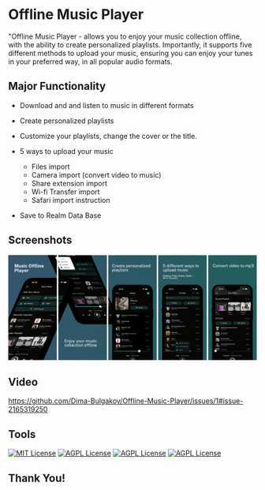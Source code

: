 # Offline Music Player

"Offline Music Player - allows you to enjoy your music collection offline, with the ability to create personalized playlists. 
Importantly, it supports five different methods to upload your music, ensuring you can enjoy your tunes in your preferred way, in all popular audio formats.
</p>

## Major Functionality

- Download and and listen to music in different formats

- Create personalized playlists
 
- Customize your playlists, change the cover or the title.
 
- 5 ways to upload your music
  - Files import
  - Camera import (convert video to music)
  - Share extension import
  - Wi-fi Transfer import
  - Safari import instruction

- Save to Realm Data Base
## Screenshots
<!--
-->
</p>

![TaskFlowBoard](https://github.com/Dima-Bulgakov/Offline-Music-Player/blob/b3e9f898a07929b12369fa2274d9fc932a16f9a1/CoverMusicPlayer.png)

## Video
https://github.com/Dima-Bulgakov/Offline-Music-Player/issues/1#issue-2165319250
## Tools

[![MIT License](https://img.shields.io/badge/-Swift-orange)](https://developer.apple.com/swift/)
[![AGPL License](https://img.shields.io/badge/-iOS-black)](https://www.apple.com/ios/ios-16/)
[![AGPL License](https://img.shields.io/badge/-SwiftUI-Green)](https://www.apple.com/ios/ios-16/)
[![AGPL License](https://img.shields.io/badge/-MVVM-Blue)](https://www.apple.com/ios/ios-16/)
## Thank You!
